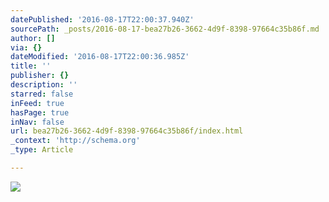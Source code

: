 ```yaml
---
datePublished: '2016-08-17T22:00:37.940Z'
sourcePath: _posts/2016-08-17-bea27b26-3662-4d9f-8398-97664c35b86f.md
author: []
via: {}
dateModified: '2016-08-17T22:00:36.985Z'
title: ''
publisher: {}
description: ''
starred: false
inFeed: true
hasPage: true
inNav: false
url: bea27b26-3662-4d9f-8398-97664c35b86f/index.html
_context: 'http://schema.org'
_type: Article

---
```

![](https://the-grid-user-content.s3-us-west-2.amazonaws.com/3f3f0c45-2e07-4658-8f94-58454335f428.jpg)